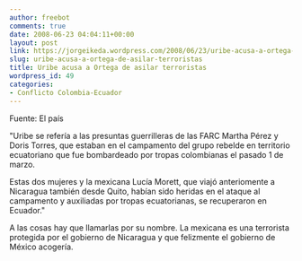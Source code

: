 ```yaml
---
author: freebot
comments: true
date: 2008-06-23 04:04:11+00:00
layout: post
link: https://jorgeikeda.wordpress.com/2008/06/23/uribe-acusa-a-ortega-de-asilar-terroristas/
slug: uribe-acusa-a-ortega-de-asilar-terroristas
title: Uribe acusa a Ortega de asilar terroristas
wordpress_id: 49
categories:
- Conflicto Colombia-Ecuador
---
```


Fuente: El país

"Uribe se refería a las presuntas guerrilleras de las FARC Martha Pérez y Doris Torres, que estaban en el campamento del grupo rebelde en territorio ecuatoriano que fue bombardeado por tropas colombianas el pasado 1 de marzo.

Estas dos mujeres y la mexicana Lucía Morett, que viajó anteriomente a Nicaragua también desde Quito, habían sido heridas en el ataque al campamento y auxiliadas por tropas ecuatorianas, se recuperaron en Ecuador."

A las cosas hay que llamarlas por su nombre. La mexicana es una terrorista protegida por el gobierno de Nicaragua y que felizmente el gobierno de México acogería.
